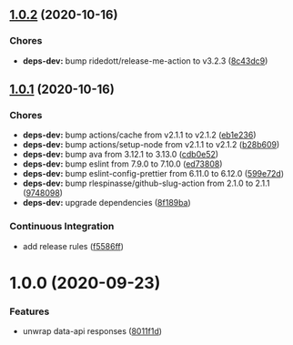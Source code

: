 ## [1.0.2](https://github.com/sergioramos/data-api-unwrap/compare/v1.0.1...v1.0.2) (2020-10-16)

### Chores

- **deps-dev:** bump ridedott/release-me-action to v3.2.3 ([8c43dc9](https://github.com/sergioramos/data-api-unwrap/commit/8c43dc943eeb0db2b6713a64d70633bc12c10213))

## [1.0.1](https://github.com/sergioramos/data-api-unwrap/compare/v1.0.0...v1.0.1) (2020-10-16)

### Chores

- **deps-dev:** bump actions/cache from v2.1.1 to v2.1.2 ([eb1e236](https://github.com/sergioramos/data-api-unwrap/commit/eb1e2368e9580d75a50bd571935959223e5a9bbe))
- **deps-dev:** bump actions/setup-node from v2.1.1 to v2.1.2 ([b28b609](https://github.com/sergioramos/data-api-unwrap/commit/b28b6090ab515114d500e594ddf4d4f2ff1aa64d))
- **deps-dev:** bump ava from 3.12.1 to 3.13.0 ([cdb0e52](https://github.com/sergioramos/data-api-unwrap/commit/cdb0e52eca08707ae5ca18c7fa1f9264ac90617a))
- **deps-dev:** bump eslint from 7.9.0 to 7.10.0 ([ed73808](https://github.com/sergioramos/data-api-unwrap/commit/ed738084f42a1e1cd3b4b224d9356b8030a98332))
- **deps-dev:** bump eslint-config-prettier from 6.11.0 to 6.12.0 ([599e72d](https://github.com/sergioramos/data-api-unwrap/commit/599e72d892699584816b8755780fa591def874a1))
- **deps-dev:** bump rlespinasse/github-slug-action from 2.1.0 to 2.1.1 ([9748098](https://github.com/sergioramos/data-api-unwrap/commit/9748098ba555c3332af66c641ec937b3f590eb34))
- **deps-dev:** upgrade dependencies ([8f189ba](https://github.com/sergioramos/data-api-unwrap/commit/8f189bae5ac2eb3e90a0929465599145f6545405))

### Continuous Integration

- add release rules ([f5586ff](https://github.com/sergioramos/data-api-unwrap/commit/f5586ff5d4826b5a16bc1d009a8197abb52436b7))

# 1.0.0 (2020-09-23)

### Features

- unwrap data-api responses ([8011f1d](https://github.com/sergioramos/data-api-unwrap/commit/8011f1d9ca9f7d838792c8e1a99d099bc92676b3))
